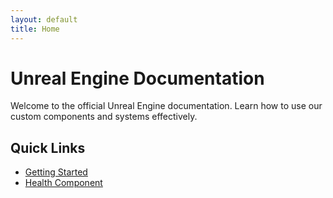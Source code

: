 ```yaml
---
layout: default
title: Home
---
```


# Unreal Engine Documentation

Welcome to the official Unreal Engine documentation. Learn how to use our custom components and systems effectively.

## Quick Links
- [Getting Started](docs/getting-started)
- [Health Component](docs/health-component)
